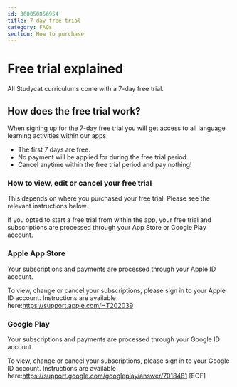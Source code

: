 ```yaml
---
id: 360050856954
title: 7-day free trial
category: FAQs
section: How to purchase
---
```

Free trial explained
====================

All Studycat curriculums come with a 7-day free trial. 

How does the free trial work?
-----------------------------

When signing up for the 7-day free trial you will get access to all language learning activities within our apps. 

* The first 7 days are free.
* No payment will be applied for during the free trial period.
* Cancel anytime within the free trial period and pay nothing!

### How to view, edit or cancel your free trial

This depends on where you purchased your free trial. Please see the relevant instructions below.

If you opted to start a free trial from within the app, your free trial and subscriptions are processed through your App Store or Google Play account.

### Apple App Store

Your subscriptions and payments are processed through your Apple ID account.

To view, change or cancel your subscriptions, please sign in to your Apple ID account. Instructions are available here:<https://support.apple.com/HT202039>

### Google Play

Your subscriptions and payments are processed through your Google ID account.

To view, change or cancel your subscriptions, please sign in to your Google ID account. Instructions are available here:<https://support.google.com/googleplay/answer/7018481>
[EOF]